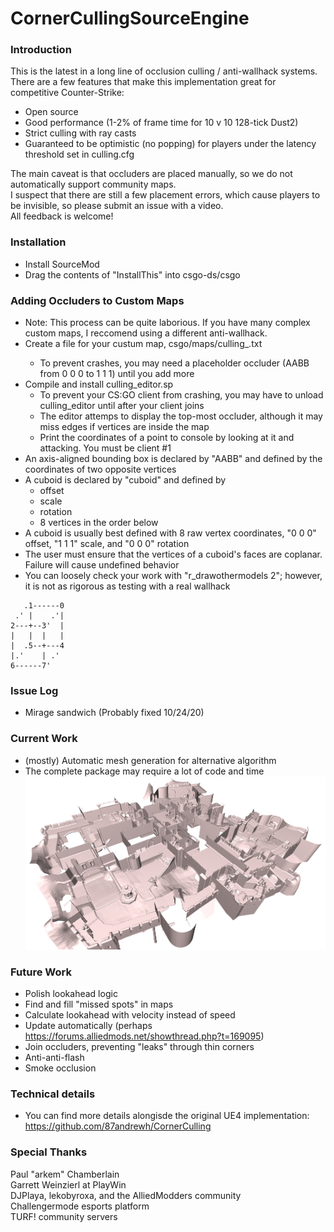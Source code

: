 # CornerCullingSourceEngine

### Introduction
This is the latest in a long line of occlusion culling / anti-wallhack systems.  
There are a few features that make this implementation great for competitive Counter-Strike:
- Open source
- Good performance (1-2% of frame time for 10 v 10 128-tick Dust2)
- Strict culling with ray casts
- Guaranteed to be optimistic (no popping) for players under the latency threshold set in culling.cfg

The main caveat is that occluders are placed manually, so we do not automatically support community maps.  
I suspect that there are still a few placement errors, which cause players to be invisible, so please submit an issue with a video.  
All feedback is welcome!

### Installation
- Install SourceMod  
- Drag the contents of "InstallThis" into csgo-ds/csgo  

### Adding Occluders to Custom Maps
- Note: This process can be quite laborious. If you have many complex custom maps, I reccomend using a different anti-wallhack.
- Create a file for your custum map, csgo/maps/culling_<MAPNAME>.txt
  - To prevent crashes, you may need a placeholder occluder (AABB from 0 0 0 to 1 1 1) until you add more
- Compile and install culling_editor.sp
  - To prevent your CS:GO client from crashing, you may have to unload culling_editor until after your client joins
  - The editor attemps to display the top-most occluder, although it may miss edges if vertices are inside the map
  - Print the coordinates of a point to console by looking at it and attacking. You must be client #1
- An axis-aligned bounding box is declared by "AABB" and defined by the coordinates of two opposite vertices
- A cuboid is declared by "cuboid" and defined by
  - offset
  - scale
  - rotation
  - 8 vertices in the order below
- A cuboid is usually best defined with 8 raw vertex coordinates, "0 0 0" offset, "1 1 1" scale, and "0 0 0" rotation
- The user must ensure that the vertices of a cuboid's faces are coplanar. Failure will cause undefined behavior
- You can loosely check your work with "r_drawothermodels 2"; however, it is not as rigorous as testing with a real wallhack

```  
   .1------0
 .' |    .'|
2---+--3'  |
|   |  |   |
|  .5--+---4
|.'    | .'
6------7'
```

### Issue Log
- Mirage sandwich (Probably fixed 10/24/20)

### Current Work
- (mostly) Automatic mesh generation for alternative algorithm
- The complete package may require a lot of code and time
![](scan_cbbl.png)

### Future Work
- Polish lookahead logic  
- Find and fill "missed spots" in maps  
- Calculate lookahead with velocity instead of speed  
- Update automatically (perhaps https://forums.alliedmods.net/showthread.php?t=169095)  
- Join occluders, preventing "leaks" through thin corners  
- Anti-anti-flash  
- Smoke occlusion  

### Technical details
- You can find more details alongisde the original UE4 implementation:
https://github.com/87andrewh/CornerCulling

### Special Thanks
Paul "arkem" Chamberlain  
Garrett Weinzierl at PlayWin  
DJPlaya, lekobyroxa, and the AlliedModders community  
Challengermode esports platform  
TURF! community servers  
